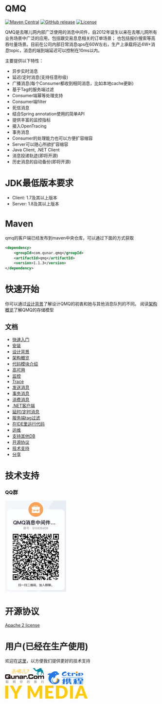 # QMQ

[![Maven Central](https://maven-badges.herokuapp.com/maven-central/com.qunar.qmq/qmq/badge.svg)](http://search.maven.org/#search%7Cga%7C1%7Ccom.qunar.qmq)
[![GitHub release](https://img.shields.io/badge/release-download-orange.svg)](https://github.com/qunarcorp/qmq/releases)
[![License](https://img.shields.io/badge/license-Apache%202-4EB1BA.svg)](https://www.apache.org/licenses/LICENSE-2.0.html)

QMQ是去哪儿网内部广泛使用的消息中间件，自2012年诞生以来在去哪儿网所有业务场景中广泛的应用，包括跟交易息息相关的订单场景；
也包括报价搜索等高吞吐量场景。目前在公司内部日常消息qps在60W左右，生产上承载将近4W+消息topic，消息的端到端延迟可以控制在10ms以内。

主要提供以下特性：
* 异步实时消息
* 延迟/定时消息(支持任意秒级)
* 广播消息(每个Consumer都收到相同消息，比如本地cache更新)
* 基于Tag的服务端过滤
* Consumer端幂等处理支持
* Consumer端filter
* 死信消息
* 结合Spring annotation使用的简单API
* 提供丰富的监控指标
* 接入OpenTracing
* 事务消息
* Consumer的处理能力也可以方便扩容缩容
* Server可以随心所欲扩容缩容
* Java Client, .NET Client
* 消息投递轨迹(即将开源)
* 历史消息的自动备份(即将开源)

# JDK最低版本要求
* Client: 1.7及其以上版本
* Server: 1.8及其以上版本

# Maven
qmq的客户端已经发布到maven中央仓库，可以通过下面的方式获取
```xml
<dependency>
    <groupId>com.qunar.qmq</groupId>
    <artifactId>qmq</artifactId>
    <version>1.1.3</version>
</dependency>
```

# 快速开始
你可以通过[设计背景](docs/cn/design.md)了解设计QMQ的初衷和她与其他消息队列的不同。
阅读[架构概览](docs/cn/arch.md)了解QMQ的存储模型

## 文档
* [快速入门](docs/cn/quickstart.md)
* [安装](docs/cn/install.md)
* [设计背景](docs/cn/design.md)
* [架构概览](docs/cn/arch.md)
* [代码模块介绍](docs/cn/code.md)
* [高可用](docs/cn/ha.md)
* [监控](docs/cn/monitor.md)
* [Trace](docs/cn/trace.md)
* [发送消息](docs/cn/producer.md)
* [事务消息](docs/cn/transaction.md)
* [消费消息](docs/cn/consumer.md)
* [.NET客户端](docs/cn/net.md)
* [延时/定时消息](docs/cn/delay.md)
* [服务端tag过滤](docs/cn/tag.md)
* [在IDE里运行代码](docs/cn/debug.md)
* [运维](docs/cn/operations.md)
* [支持其他DB](docs/cn/db.md)
* [开源协议](docs/cn/opensource.md)
* [技术支持](docs/cn/support.md)
* [分享](docs/cn/share.md)

# 技术支持

### QQ群
![QQ](docs/images/support1.png)

# 开源协议
[Apache 2 license](https://github.com/ctripcorp/apollo/blob/master/LICENSE)

# 用户(已经在生产使用)

欢迎在[这里](https://github.com/qunarcorp/qmq/issues/19)，以方便我们提供更好的技术支持

![去哪儿](docs/images/logo/qunar.png)
![携程](docs/images/logo/ctrip.png)
![IYMedia](docs/images/logo/iymedia.png)
